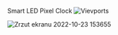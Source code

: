 Smart LED Pixel Clock
![Vievports](https://user-images.githubusercontent.com/69490354/198140793-9ddc1ed7-b112-48e9-b198-e537066887b8.png)

![Zrzut ekranu 2022-10-23 153655](https://user-images.githubusercontent.com/69490354/197396754-5edb2170-b586-4ea7-bd11-0b507d96c571.jpg)
